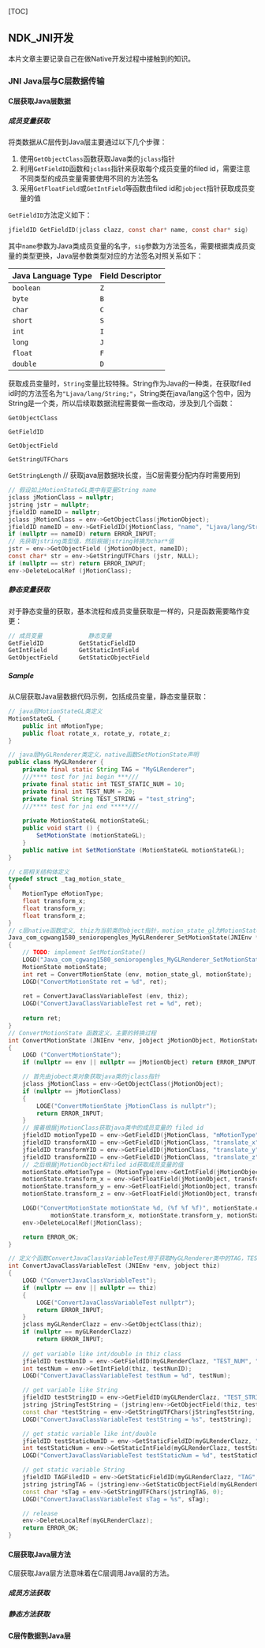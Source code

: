 [TOC]

## NDK_JNI开发

本片文章主要记录自己在做Native开发过程中接触到的知识。

### JNI Java层与C层数据传输

#### C层获取Java层数据

##### 成员变量获取

将类数据从C层传到Java层主要通过以下几个步骤：

1. 使用`GetObjectClass`函数获取Java类的`jclass`指针
2. 利用`GetFieldID`函数和`jclass`指针来获取每个成员变量的filed id，需要注意不同类型的成员变量需要使用不同的方法签名
3. 采用`GetFloatField`或`GetIntField`等函数由filed id和`jobject`指针获取成员变量的值

`GetFieldID`方法定义如下：

``` c
jfieldID GetFieldID(jclass clazz, const char* name, const char* sig)
```

其中`name`参数为Java类成员变量的名字，`sig`参数为方法签名，需要根据类成员变量的类型更换，Java层参数类型对应的方法签名对照关系如下：

| Java Language Type | Field Descriptor |
| :----------------- | :--------------- |
| `boolean`          | `Z`              |
| `byte`             | `B`              |
| `char`             | `C`              |
| `short`            | `S`              |
| `int`              | `I`              |
| `long`             | `J`              |
| `float`            | `F`              |
| `double`           | `D`              |

获取成员变量时，`String`变量比较特殊。String作为Java的一种类，在获取filed id时的方法签名为`"Ljava/lang/String;"`，String类在java/lang这个包中，因为String是一个类，所以后续取数据流程需要做一些改动，涉及到几个函数：

`GetObjectClass`

`GetFieldID`

`GetObjectField`

`GetStringUTFChars`		

`GetStringLength`			// 获取java层数据块长度，当C层需要分配内存时需要用到

``` c
// 假设如上MotionStateGL类中有变量String name
jclass jMotionClass = nullptr;
jstring jstr = nullptr;
jfieldID nameID = nullptr;
jclass jMotionClass = env->GetObjectClass(jMotionObject);
jfieldID nameID = env->GetFieldID(jMotionClass, "name", "Ljava/lang/String;");
if (nullptr == nameID) return ERROR_INPUT;
// 先获取jstring类型值，然后根据jstring转换为char*值
jstr = env->GetObjectField (jMotionObject, nameID);
const char* str = env->GetStringUTFChars (jstr, NULL);
if (nullptr == str) return ERROR_INPUT;
env->DeleteLocalRef (jMotionClass);
```

##### 静态变量获取

对于静态变量的获取，基本流程和成员变量获取是一样的，只是函数需要略作变更：

```c
// 成员变量				静态变量
GetFieldID			GetStaticFieldID
GetIntField			GetStaticIntField
GetObjectField    	GetStaticObjectField
```

##### Sample

从C层获取Java层数据代码示例，包括成员变量，静态变量获取：

``` java
// java层MotionStateGL类定义
MotionStateGL {
    public int mMotionType;
    public float rotate_x, rotate_y, rotate_z;
}
```

``` java
// java层MyGLRenderer类定义，native函数SetMotionState声明
public class MyGLRenderer {
    private final static String TAG = "MyGLRenderer";
    ///**** test for jni begin ***///
    private final static int TEST_STATIC_NUM = 10;
    private final int TEST_NUM = 20;
    private final String TEST_STRING = "test_string";
    ///**** test for jni end *****///
    
    private MotionStateGL motionStateGL;    
    public void start () {
        SetMotionState (motionStateGL);
    }
   	public native int SetMotionState (MotionStateGL motionStateGL); 
}
```

``` c++
// c层相关结构体定义
typedef struct _tag_motion_state_
{
	MotionType eMotionType;
	float transform_x;
    float transform_y;
	float transform_z;
}
// c层native函数定义, thiz为当前类的object指针，motion_state_gl为MotionStateGL类型的变量motionStateGL对应的object指针，因为我们需要获取motionStateGL对象的数据，所以GetObjectClass使用的jobject参数为motion_state_gl而不是thiz
Java_com_cgwang1580_senioropengles_MyGLRenderer_SetMotionState(JNIEnv *env, jobject thiz, jobject motion_state_gl)
{
	// TODO: implement SetMotionState()
	LOGD("Java_com_cgwang1580_senioropengles_MyGLRenderer_SetMotionState");
	MotionState motionState;
	int ret = ConvertMotionState (env, motion_state_gl, motionState);
	LOGD("ConvertMotionState ret = %d", ret);
    
    ret = ConvertJavaClassVariableTest (env, thiz);
	LOGD("ConvertJavaClassVariableTest ret = %d", ret);
    
	return ret;
}
// ConvertMotionState 函数定义，主要的转换过程
int ConvertMotionState (JNIEnv *env, jobject jMotionObject, MotionState &motionState)
{
	LOGD ("ConvertMotionState");
	if (nullptr == env || nullptr == jMotionObject) return ERROR_INPUT;

    // 首先由jobect类对象获取java类的jclass指针
	jclass jMotionClass = env->GetObjectClass(jMotionObject);
	if (nullptr == jMotionClass)
	{
		LOGE("ConvertMotionState jMotionClass is nullptr");
		return ERROR_INPUT;
	}
	// 接着根据jMotionClass获取java类中的成员变量的 filed id
	jfieldID motionTypeID = env->GetFieldID(jMotionClass, "mMotionType", "I");
	jfieldID transformXID = env->GetFieldID(jMotionClass, "translate_x", "F");
	jfieldID transformYID = env->GetFieldID(jMotionClass, "translate_y", "F");
	jfieldID transformZID = env->GetFieldID(jMotionClass, "translate_z", "F");
    // 之后根据jMotionObject和filed id获取成员变量的值
	motionState.eMotionType = (MotionType)env->GetIntField(jMotionObject, motionTypeID);
	motionState.transform_x = env->GetFloatField(jMotionObject, transformXID);
	motionState.transform_y = env->GetFloatField(jMotionObject, transformYID);
	motionState.transform_z = env->GetFloatField(jMotionObject, transformZID);

	LOGD("ConvertMotionState motionState %d, (%f %f %f)", motionState.eMotionType,
			motionState.transform_x, motionState.transform_y, motionState.transform_z);
	env->DeleteLocalRef(jMotionClass);

	return ERROR_OK;
}

// 定义个函数ConvertJavaClassVariableTest用于获取MyGLRenderer类中的TAG，TEST_STATIC_NUM，TEST_NUM，TEST_STRING变量
int ConvertJavaClassVariableTest (JNIEnv *env, jobject thiz)
{
	LOGD ("ConvertJavaClassVariableTest");
	if (nullptr == env || nullptr == thiz)
	{
		LOGE("ConvertJavaClassVariableTest nullptr");
		return ERROR_INPUT;
	}
	jclass myGLRenderClazz = env->GetObjectClass(thiz);
	if (nullptr == myGLRenderClazz)
		return ERROR_INPUT;
    
	// get variable like int/double in thiz class
	jfieldID testNunID = env->GetFieldID(myGLRenderClazz, "TEST_NUM", "I");
	int testNum = env->GetIntField(thiz, testNunID);
	LOGD("ConvertJavaClassVariableTest testNum = %d", testNum);

	// get variable like String
	jfieldID testStringID = env->GetFieldID(myGLRenderClazz, "TEST_STRING", "Ljava/lang/String;");
	jstring jStringTestString = (jstring)env->GetObjectField(thiz, testStringID);
	const char *testString = env->GetStringUTFChars(jStringTestString, 0);
	LOGD("ConvertJavaClassVariableTest testString = %s", testString);

	// get static variable like int/double
	jfieldID testStaticNumID = env->GetStaticFieldID(myGLRenderClazz, "TEST_STATIC_NUM", "I");
	int testStaticNum = env->GetStaticIntField(myGLRenderClazz, testStaticNumID);
	LOGD("ConvertJavaClassVariableTest testStaticNum = %d", testStaticNum);

	// get static variable String
	jfieldID TAGFiledID = env->GetStaticFieldID(myGLRenderClazz, "TAG", "Ljava/lang/String;");
	jstring jstringTAG = (jstring)env->GetStaticObjectField(myGLRenderClazz, TAGFiledID);
	const char *sTag = env->GetStringUTFChars(jstringTAG, 0);
	LOGD("ConvertJavaClassVariableTest sTag = %s", sTag);

	// release
	env->DeleteLocalRef(myGLRenderClazz);
	return ERROR_OK;
}
```

#### C层获取Java层方法

C层获取Java层方法意味着在C层调用Java层的方法。

##### 成员方法获取



##### 静态方法获取

#### C层传数据到Java层